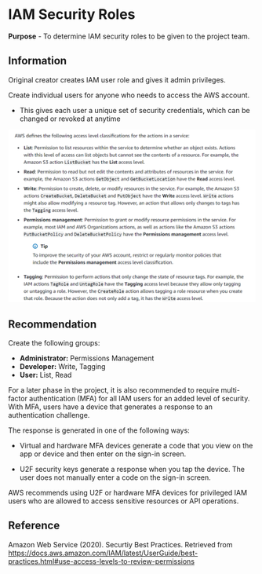 # IAM Security Roles

**Purpose** - To determine IAM security roles to be given to the project team.

## Information
Original creator creates IAM user role and gives it admin privileges.

Create individual users for anyone who needs to access the AWS account. 
- This gives each user a unique set of security credentials, which can be changed or revoked at anytime

![Server Connected](../analysis/images/IAM_SecurityRoles.png "Server Connected")

## Recommendation
Create the following groups:
- **Administrator:** Permissions Management
- **Developer:** Write, Tagging
- **User:** List, Read


For a later phase in the project, it is also recommended to require multi-factor authentication (MFA) for all IAM users for an added level of security. With MFA, users have a device that generates a response to an authentication challenge. 

The response is generated in one of the following ways:
- Virtual and hardware MFA devices generate a code that you view on the app or device and then enter on the sign-in screen.

- U2F security keys generate a response when you tap the device. The user does not manually enter a code on the sign-in screen.

AWS recommends using U2F or hardware MFA devices for privileged IAM users who are allowed to access sensitive resources or API operations.

## Reference
Amazon Web Service (2020). Securtiy Best Practices. Retrieved from https://docs.aws.amazon.com/IAM/latest/UserGuide/best-practices.html#use-access-levels-to-review-permissions
